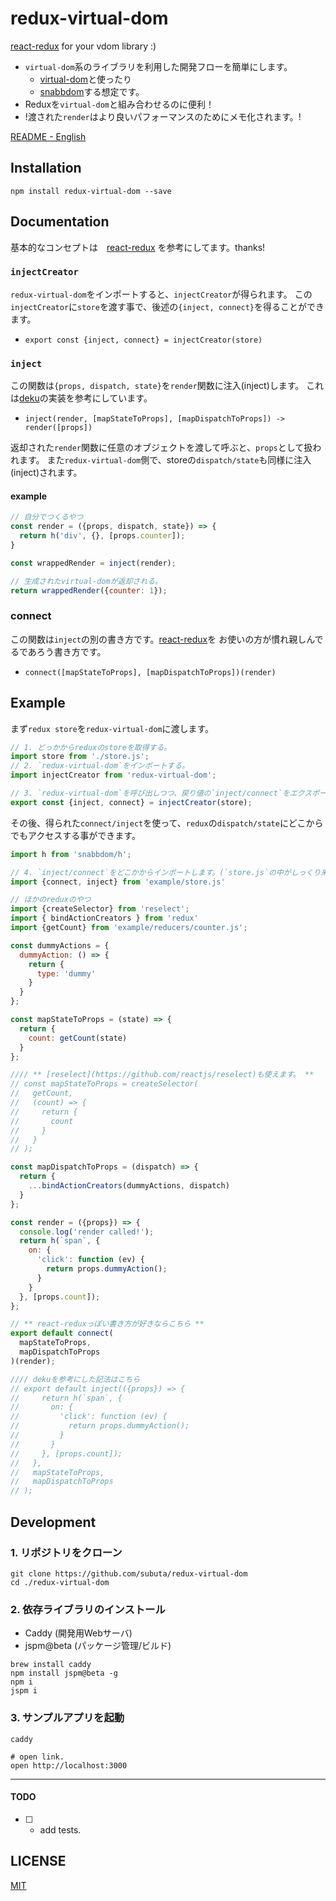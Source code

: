 # redux-virtual-dom
[react-redux](https://github.com/reactjs/react-redux) for your vdom library :)

- `virtual-dom`系のライブラリを利用した開発フローを簡単にします。
  - [virtual-dom](https://github.com/Matt-Esch/virtual-dom)と使ったり
  - [snabbdom](https://github.com/paldepind/snabbdom)する想定です。 
- Reduxを`virtual-dom`と組み合わせるのに便利！
- !渡された`render`はより良いパフォーマンスのためにメモ化されます。! 

[README - English](README.md)

## Installation
```
npm install redux-virtual-dom --save
```

## Documentation
基本的なコンセプトは　[react-redux](https://github.com/reactjs/react-redux/blob/master/README.md) を参考にしてます。thanks!

### `injectCreator`
`redux-virtual-dom`をインポートすると、`injectCreator`が得られます。
この`injectCreator`に`store`を渡す事で、後述の`{inject, connect}`を得ることができます。

- `export const {inject, connect} = injectCreator(store)`

### `inject`
この関数は`{props, dispatch, state}`を`render`関数に注入(inject)します。
これは[deku](https://github.com/anthonyshort/deku)の実装を参考にしています。

- `inject(render, [mapStateToProps], [mapDispatchToProps]) -> render([props])`

返却された`render`関数に任意のオブジェクトを渡して呼ぶと、`props`として扱われます。
また`redux-virtual-dom`側で、storeの`dispatch/state`も同様に注入(inject)されます。

#### example
```javascript
// 自分でつくるやつ
const render = ({props, dispatch, state}) => {
  return h('div', {}, [props.counter]);
}

const wrappedRender = inject(render);

// 生成されたvirtual-domが返却される。
return wrappedRender({counter: 1});
```

### connect
この関数は`inject`の別の書き方です。[react-redux](https://github.com/reactjs/react-redux/blob/master/README.md)を
お使いの方が慣れ親しんでるであろう書き方です。

- `connect([mapStateToProps], [mapDispatchToProps])(render)`

## Example
まず`redux store`を`redux-virtual-dom`に渡します。


```javascript
// 1. どっかからreduxのstoreを取得する。
import store from './store.js';
// 2. `redux-virtual-dom`をインポートする。
import injectCreator from 'redux-virtual-dom';

// 3. `redux-virtual-dom`を呼び出しつつ、戻り値の`inject/connect`をエクスポートしておく。
export const {inject, connect} = injectCreator(store);
```

その後、得られた`connect/inject`を使って、`redux`の`dispatch/state`にどこからでもアクセスする事ができます。

```javascript
import h from 'snabbdom/h';

// 4. `inject/connect`をどこかからインポートします。(`store.js`の中がしっくり来るかも)
import {connect, inject} from 'example/store.js'

// ほかのreduxのやつ
import {createSelector} from 'reselect';
import { bindActionCreators } from 'redux'
import {getCount} from 'example/reducers/counter.js';

const dummyActions = {
  dummyAction: () => {
    return {
      type: 'dummy'
    }
  }
};

const mapStateToProps = (state) => {
  return {
    count: getCount(state)
  }
};

//// ** [reselect](https://github.com/reactjs/reselect)も使えます。 **
// const mapStateToProps = createSelector(
//   getCount,
//   (count) => {
//     return {
//       count
//     }
//   }
// );

const mapDispatchToProps = (dispatch) => {
  return {
    ...bindActionCreators(dummyActions, dispatch)
  }
};

const render = ({props}) => {
  console.log('render called!');
  return h(`span`, {
    on: {
      'click': function (ev) {
        return props.dummyAction();
      }
    }
  }, [props.count]);
};

// ** react-reduxっぽい書き方が好きならこちら **
export default connect(
  mapStateToProps,
  mapDispatchToProps
)(render);

//// dekuを参考にした記法はこちら
// export default inject(({props}) => {
//     return h(`span`, {
//       on: {
//         'click': function (ev) {
//           return props.dummyAction();
//         }
//       }
//     }, [props.count]);
//   },
//   mapStateToProps,
//   mapDispatchToProps
// );
```

## Development
### 1. リポジトリをクローン

```
git clone https://github.com/subuta/redux-virtual-dom
cd ./redux-virtual-dom
```

### 2. 依存ライブラリのインストール

- Caddy (開発用Webサーバ)
- jspm@beta (パッケージ管理/ビルド)

```
brew install caddy
npm install jspm@beta -g
npm i
jspm i
```

### 3. サンプルアプリを起動

```
caddy

# open link.
open http://localhost:3000
```

---

#### TODO
- [ ] - add tests.

## LICENSE
[MIT](https://opensource.org/licenses/MIT)
